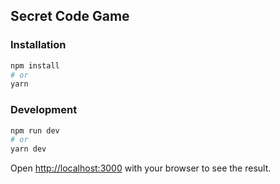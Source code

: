 ## Secret Code Game

### Installation
```bash
npm install
# or
yarn
```


### Development
```bash
npm run dev
# or
yarn dev
```

Open [http://localhost:3000](http://localhost:3000) with your browser to see the result.
